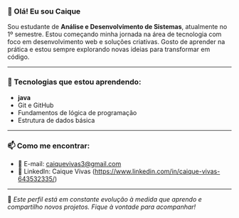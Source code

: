 ### 👋 Olá! Eu sou Caique

Sou estudante de **Análise e Desenvolvimento de Sistemas**, atualmente no 1º semestre. Estou começando minha jornada na área de tecnologia com foco em desenvolvimento web e soluções criativas. Gosto de aprender na prática e estou sempre explorando novas ideias para transformar em código.

---

### 🚀 Tecnologias que estou aprendendo:
- **java**
- Git e GitHub
- Fundamentos de lógica de programação
- Estrutura de dados básica

---

### 📫 Como me encontrar:
- 📧 E-mail: caiquevivas3@gmail.com 
- 💼 LinkedIn: Caique Vivas (https://www.linkedin.com/in/caique-vivas-643532335/)

---

📌 *Este perfil está em constante evolução à medida que aprendo e compartilho novos projetos. Fique à vontade para acompanhar!*
